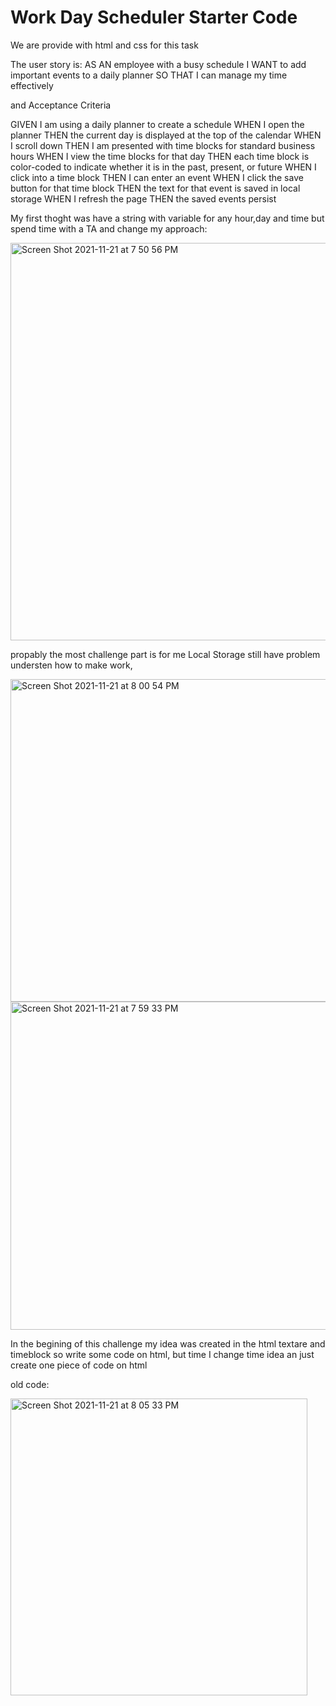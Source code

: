 # Work Day Scheduler Starter Code

We are provide with html and  css for this task

The user story is:
AS AN employee with a busy schedule
I WANT to add important events to a daily planner
SO THAT I can manage my time effectively


and Acceptance Criteria

GIVEN I am using a daily planner to create a schedule
WHEN I open the planner
THEN the current day is displayed at the top of the calendar
WHEN I scroll down
THEN I am presented with time blocks for standard business hours
WHEN I view the time blocks for that day
THEN each time block is color-coded to indicate whether it is in the past, present, or future
WHEN I click into a time block
THEN I can enter an event
WHEN I click the save button for that time block
THEN the text for that event is saved in local storage
WHEN I refresh the page
THEN the saved events persist

My first thoght was have a string with variable for any hour,day and time but spend time with a TA  and change my approach:

<img width="636" alt="Screen Shot 2021-11-21 at 7 50 56 PM" src="https://user-images.githubusercontent.com/91921941/142786243-ddbc8752-6eb7-4767-8dcc-c33c0df68a31.png">


propably the most challenge part is for me Local Storage  still have problem understen how to make work, 

<img width="516" alt="Screen Shot 2021-11-21 at 8 00 54 PM" src="https://user-images.githubusercontent.com/91921941/142786724-0e77db98-77e2-419e-959b-86f33e5e4c58.png">


<img width="525" alt="Screen Shot 2021-11-21 at 7 59 33 PM" src="https://user-images.githubusercontent.com/91921941/142786771-2edc7ab2-9683-4745-bc6a-5029e2154b16.png">

In the begining of this challenge my idea  was created in the html textare and timeblock so write some code on html, but time I change time idea an just create one 
piece of code on html

old code:

<img width="475" alt="Screen Shot 2021-11-21 at 8 05 33 PM" src="https://user-images.githubusercontent.com/91921941/142786979-69b09859-f7dd-46ba-bf64-8728507062f4.png">





